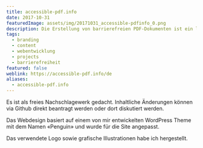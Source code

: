 ```yaml
---
title: accessible-pdf.info
date: 2017-10-31
featuredImage: assets/img/20171031_accessible-pdfinfo_0.png
description: Die Erstellung von barrierefreien PDF-Dokumenten ist ein leidenschaftliches Thema, mit dem ich mich seit 2014 intensiv beschäftige. In meiner Freizeit pflege und betreibe ich die Website [accessible-pdf.info](https://accessible-pdf.info/de). Dort teile ich meine Erfahrungen und Wissen in Deutsch und Englisch.
tags:
  - branding
  - content
  - webentwicklung
  - projects
  - barrierefreiheit
featured: false
weblink: https://accessible-pdf.info/de
aliases:
  - accessible-pdf.info
---
```

Es ist als freies Nachschlagewerk gedacht. Inhaltliche Änderungen können via Github direkt beantragt werden oder dort diskutiert werden.

Das Webdesign basiert auf einem von mir entwickelten WordPress Theme mit dem Namen «Penguin» und wurde für die Site angepasst.

Das verwendete Logo sowie grafische Illustrationen habe ich hergestellt.
